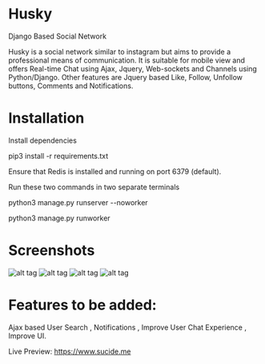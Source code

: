 # Husky
Django Based Social Network


Husky is a social network similar to instagram but aims to provide a professional means of communication.
It is suitable for mobile view and offers Real-time Chat using Ajax, Jquery, Web-sockets and Channels using Python/Django.
Other features are Jquery based Like, Follow, Unfollow buttons, Comments and Notifications.

# Installation

Install dependencies

pip3 install -r requirements.txt

Ensure that Redis is installed and running on port 6379 (default).

Run these two commands in two separate terminals

python3 manage.py runserver --noworker

python3 manage.py runworker

# Screenshots

![alt tag](https://github.com/sucide/Husky/raw/master/Screenshots/Screenshot%20from%202017-06-15%2000-29-06.png)
![alt tag](https://github.com/sucide/Husky/raw/master/Screenshots/Screenshot%20from%202017-06-15%2000-29-24.png)
![alt tag](https://github.com/sucide/Husky/raw/master/Screenshots/Screenshot%20from%202017-06-15%2000-29-39.png)
![alt tag](https://github.com/sucide/Husky/raw/master/Screenshots/Screenshot%20from%202017-06-15%2000-29-53.png)

# Features to be added:

Ajax based User Search , Notifications , Improve User Chat Experience , Improve UI.

Live Preview: https://www.sucide.me
